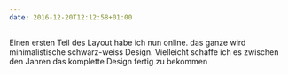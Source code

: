 ```yaml
---
date: 2016-12-20T12:12:58+01:00
---
```

Einen ersten Teil des Layout habe ich nun online. das ganze wird minimalistische schwarz-weiss Design. Vielleicht schaffe ich es zwischen den Jahren das komplette Design fertig zu bekommen
